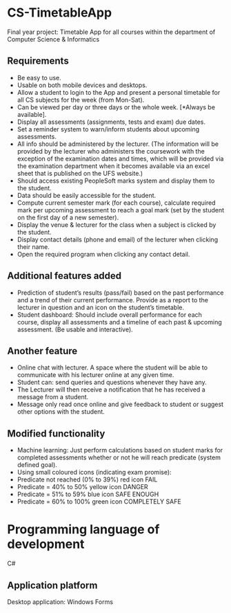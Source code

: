 # CS-TimetableApp
Final year project: Timetable App for all courses within the department of Computer Science &amp; Informatics

## Requirements
*	Be easy to use.
*	Usable on both mobile devices and desktops.
*	Allow a student to login to the App and present a personal timetable for all CS subjects for the week (from Mon-Sat).
*	Can be viewed per day or three days or the whole week. [*Always be available].
*	Display all assessments (assignments, tests and exam) due dates.
*	Set a reminder system to warn/inform students about upcoming assessments.
*	All info should be administered by the lecturer. (The information will be provided by the lecturer who administers the coursework with the exception of the examination dates and times, which will be provided via the examination department when it becomes available via an excel sheet that is published on the UFS website.)
*	Should access existing PeopleSoft marks system and display them to the student.
*	Data should be easily accessible for the student.
*	Compute current semester mark (for each course), calculate required mark per upcoming assessment to reach a goal mark (set by the student on the first day of a new semester).
*	Display the venue & lecturer for the class when a subject is clicked by the student.
*	Display contact details (phone and email) of the lecturer when clicking their name.
*	Open the required program when clicking any contact detail.

## Additional features added
*	Prediction of student’s results (pass/fail) based on the past performance and a trend of their current performance. Provide as a report to the lecturer in question and an icon on the student’s timetable.
*	Student dashboard: Should include overall performance for each course, display all assessments and a timeline of each past & upcoming assessment. (Be usable and interactive).

## Another feature
*	Online chat with lecturer. A space where the student will be able to communicate with his lecturer online at any given time. 
  *	Student can: send queries and questions whenever they have any. 
  *	The Lecturer will then receive a notification that he has received a message from a student.
  *	Message only read once online and give feedback to student or suggest other options with the student.
## Modified functionality
*	Machine learning: Just perform calculations based on student marks for completed assessments whether or not he will reach predicate (system defined goal).
*	Using small coloured icons (indicating exam promise):
*	Predicate not reached (0% to 39%)  red icon FAIL
*	Predicate = 40% to 50% yellow icon DANGER
*	Predicate = 51% to 59% blue icon SAFE ENOUGH
*	Predicate = 60% to 100% green icon COMPLETELY SAFE

# Programming language of development
C#

## Application platform
Desktop application: Windows Forms
